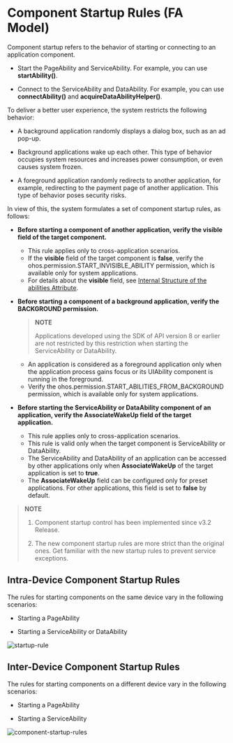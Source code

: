 # Component Startup Rules (FA Model)


Component startup refers to the behavior of starting or connecting to an application component.


- Start the PageAbility and ServiceAbility. For example, you can use **startAbility()**.

- Connect to the ServiceAbility and DataAbility. For example, you can use **connectAbility()** and **acquireDataAbilityHelper()**.


To deliver a better user experience, the system restricts the following behavior:


- A background application randomly displays a dialog box, such as an ad pop-up.

- Background applications wake up each other. This type of behavior occupies system resources and increases power consumption, or even causes system frozen.

- A foreground application randomly redirects to another application, for example, redirecting to the payment page of another application. This type of behavior poses security risks.


In view of this, the system formulates a set of component startup rules, as follows:


- **Before starting a component of another application, verify the visible field of the target component.**
  - This rule applies only to cross-application scenarios.
  - If the **visible** field of the target component is **false**, verify the ohos.permission.START_INVISIBLE_ABILITY permission, which is available only for system applications.
  - For details about the **visible** field, see [Internal Structure of the abilities Attribute](../quick-start/module-structure.md#internal-structure-of-the-abilities-attribute).

- **Before starting a component of a background application, verify the BACKGROUND permission.**
  > **NOTE**
  > 
  > Applications developed using the SDK of API version 8 or earlier are not restricted by this restriction when starting the ServiceAbility or DataAbility.

  - An application is considered as a foreground application only when the application process gains focus or its UIAbility component is running in the foreground.
  - Verify the ohos.permission.START_ABILITIES_FROM_BACKGROUND permission, which is available only for system applications.

- **Before starting the ServiceAbility or DataAbility component of an application, verify the AssociateWakeUp field of the target application.**
  - This rule applies only to cross-application scenarios.
  - This rule is valid only when the target component is ServiceAbility or DataAbility.
  - The ServiceAbility and DataAbility of an application can be accessed by other applications only when **AssociateWakeUp** of the target application is set to **true**.
  - The **AssociateWakeUp** field can be configured only for preset applications. For other applications, this field is set to **false** by default.


> **NOTE**
> 1. Component startup control has been implemented since v3.2 Release.
> 
> 2. The new component startup rules are more strict than the original ones. Get familiar with the new startup rules to prevent service exceptions.

 


## Intra-Device Component Startup Rules

  The rules for starting components on the same device vary in the following scenarios:

- Starting a PageAbility

- Starting a ServiceAbility or DataAbility

![startup-rule](figures/component-startup-inner-fa.png)


## Inter-Device Component Startup Rules

  The rules for starting components on a different device vary in the following scenarios:

- Starting a PageAbility

- Starting a ServiceAbility

![component-startup-rules](figures/component-startup-inter-fa.png)
